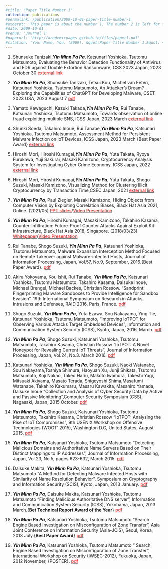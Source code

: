 ```yaml
---
#title: "Paper Title Number 1"
collection: publications
#permalink: /publication/2009-10-01-paper-title-number-1
#excerpt: 'This paper is about the number 1. The number 2 is left for future work.'
#date: 2009-10-01
#venue: 'Journal 1'
#paperurl: 'http://academicpages.github.io/files/paper1.pdf'
#citation: 'Your Name, You. (2009). &quot;Paper Title Number 1.&quot; <i>Journal 1</i>. 1(1).'
---
```

<ol>
<li><p>Shunsuke Tanizaki,<strong><strong><em>Yin Minn Pa Pa</em></strong></strong>, Katsunari Yoshioka, Tsutomu Matsumoto, Evaluating the Behavior Detection Functionality of Antivirus and EDR against Double Extortion Ransomware, CSS 2023 Japan, 2023 October 30 <a href="https://www.iwsec.org/css/2023/"><span style="color:red">external link<span></a></p></li>  
<li><p><strong><strong><em>Yin Minn Pa Pa</em></strong></strong>, Shunsuke Tanizaki, Tetsui Kou, Michel van Eeten, Katsunari Yoshioka, Tsutomu Matsumoto, An Attacker’s Dream? Exploring the Capabilities of ChatGPT for Developing Malware, CSET 2023 USA, 2023 August 7  <a href="https://github.com/yinminnpapa/website_data/raw/master/papers/paper_18.pdf"><span style="color:red">pdf<span></a></p></li>
<li><p>Yamato Kawaguchi, Kazuki Takada,<strong><strong><em>Yin Minn Pa Pa</em></strong></strong>, Rui Tanabe, Katsunari Yoshioka, Tsutomu Matsumoto, Towards observation of online fraud exploiting multiple SNS, ICSS Japan, 2023 March <a href="https://ken.ieice.org/ken/paper/20230314nCsq/eng/"><span style="color:red">external link<span></a></p></li>  
<li><p>Shunki Soeda, Takahiro Inoue, Rui Tanabe,<strong><strong><em>Yin Minn Pa Pa</em></strong></strong>, Katsunari Yoshioka, Tsutomu Matsumoto, Assessment Method for Persistent Malware Infection on IoT Devices, ICSS Japan, 2023 March {Best Paper Award} <a href="https://ken.ieice.org/ken/paper/20230314GCqw/eng/"><span style="color:red">external link<span></a></p></li>  
<li><p>Hiroshi Mori, Hiroshi Kumagai,<strong><strong><em>Yin Minn Pa Pa</em></strong></strong>, Yuta Takata, Ryoya Furukawa, Yuji Sakurai, Masaki Kamizono, Cryptocurrency Analysis System for Investigating Cyber Crime Economy, ICSS Japan, 2022 <a href="https://ken.ieice.org/ken/paper/20220720oCkV/"><span style="color:red">external link<span></a></p></li>  
<li><p>Hiroshi Mori, Hiroshi Kumagai,<strong><strong><em>Yin Minn Pa Pa</em></strong></strong>, Yuta Takata, Shogo Suzuki, Masaki Kamizono, Visualizing Method for Clustering Illicit Cryptocurrency by Transaction Time,CSEC Japan, 2021 <a href="https://ipsj.ixsq.nii.ac.jp/ej/?action=pages_view_main&active_action=repository_view_main_item_detail&item_id=210142&item_no=1&page_id=13&block_id=8"><span style="color:red">external link<span></a></p></li>
<li><p><strong><strong><em>Yin Minn Pa Pa</em></strong></strong>, Paul Ziegler, Masaki Kamizono, Hiding Objects from Computer Vision by Exploiting Correlation Biases, Black Hat Asia 2021, Online. (2021/05) <a href="https://i.blackhat.com/asia-21/Thursday-Handouts/as-21-PaPa-Ziegler-Hiding-Objects-From-Computer-Vision-By-Exploiting-Correlation-Biases.pdf"><span style="color:red">PPT slides<span></a>/<a href="https://www.youtube.com/watch?v=Lfsc5TkJ07U"><span style="color:red">Video Presentation<span></a></p></li>
<li><p><strong><strong><em>Yin Minn Pa Pa</em></strong></strong>, Hiroshi Kumagai, Masaki Kamizono, Takahiro Kasama, Counter-Infiltration: Future-Proof Counter Attacks Against Exploit Kit Infrastructure, Black Hat Asia 2018, Singapore. (2018/03/23) <a href="https://github.com/yinminnpapa/website_data/raw/master/papers/asia-18-papa-Future-Proof Counter Attacks Against Exploit Kit Infrastructure-WP.pdf"><span style="color:red">Whitepaper<span></a>/<a href="https://www.youtube.com/watch?v=jATsubShSv4"><span style="color:red">Video Presentation<span></a></p></li>
<li><p>Rui Tanabe, Shogo Suzuki, <strong><strong><em>Yin Minn Pa Pa</em></strong></strong>, Katsunari Yoshioka, Tsutomu Matsumoto, Malware Expansion Interception Method Focused on Remote Takeover against Malware-infected Hosts, Journal of Information Processing, Japan, Vol.57, No.9, September, 2016.{Best Paper Award}.  <a href="https://ipsj.ixsq.nii.ac.jp/ej/index.php?active_action=repository_view_main_item_detail&amp;page_id=13&amp;block_id=8&amp;item_id=174669&amp;item_no=1"><span style="color:red">pdf<span></a></p></li>
<li><p>Akira Yokoyama, Kou Ishii, Rui Tanabe, <strong><strong><em>Yin Minn Pa Pa</em></strong></strong>, Katsunari Yoshioka, Tsutomu Matsumoto, Takahiro Kasama, Daisuke Inoue, Michael Brengel, Michael Backes, Christian Rossow. &ldquo;Sandprint: Fingerprinting Malware Sandboxes to Provide Intelligence for Sandbox Evasion&rdquo;. 19th International Symposium on Research in Attacks, Intrusions and Defenses, RAID 2016, Paris, France.  <a href="https://github.com/yinminnpapa/website_data/raw/master/papers/paper_10.pdf"><span style="color:red">pdf<span></a></p></li>
<li><p>Shogo Suzuki, <strong><strong><em>Yin Minn Pa Pa</em></strong></strong>, Yuta Ezawa, Sou Nakayama, Ying Tie, Katsunari Yoshioka, Tsutomu Matsumoto, &ldquo;Improving IoTPOT for Observing Various Attacks Target Embedded Devices&rdquo;, Information and Communication System Security (ICSS), Kyoto, Japan, 2016, March.  <a href="https://github.com/yinminnpapa/website_data/raw/master/papers/paper_9.pdf"><span style="color:red">pdf<span></a></p></li>
<li><p><strong><strong><em>Yin Minn Pa Pa</em></strong></strong>, Shogo Suzuki, Katsunari Yoshioka, Tsutomu Matsumoto, Takahiro Kasama, Christian Rossow “IoTPOT: A Novel Honeypot for Revealing Current IoT Threats”, Journal of Information Processing, Japan, Vol.24, No.3. March 2016.  <a href="https://github.com/yinminnpapa/website_data/raw/master/papers/paper_8.pdf"><span style="color:red">pdf<span></a></p></li>
<li><p>Katsunari Yoshioka, <strong><strong><em>Yin Minn Pa Pa</em></strong></strong>, Shogo Suzuki, Naoki Watanabe, Sou Nakayama,Toshiya Shimura, Haoyuan Xu, Junji Shikata, Tsutomu Matsumoto, Koji Nakao, Takeo Hariu, Makoto Iwamura, Takeshi Yagi, Mitsuaki Akiyama, Masato Terada, Shigeyoshi Shima,Masafumi Watanabe, Takahiro Kakumaru, Masaru Kawakita, Masahiro Yamada, Daisuke Inoue “Collection and Analysis of Cyber Security Data by Active and Passive Monitoring”,Computer Security Symposium (CSS), Nagasaki, Japan, 2015 October.  <a href="https://github.com/yinminnpapa/website_data/raw/master/papers/paper_7.pdf"><span style="color:red">pdf<span></a></p></li>
<li><p><strong><strong><em>Yin Minn Pa Pa</em></strong></strong>, Shogo Suzuki, Katsunari Yoshioka, Tsutomu Matsumoto, Takahiro Kasama, Christian Rossow “IoTPOT: Analysing the Rise of IoT Compromises”, 9th USENIX Workshop on Offensive Technologies (WOOT’ 2015), Washington D.C, United States, August 2015.  <a href="https://github.com/yinminnpapa/website_data/raw/master/papers/paper_6.pdf"><span style="color:red">pdf<span></a></p></li>
<li><p><strong><strong><em>Yin Minn Pa Pa</em></strong></strong>, Katsunari Yoshioka, Tsutomu Matsumoto “Detecting Malicious Domains and Authoritative Name Servers Based on Their Distinct Mappings to IP Addresses”, Journal of Information Processing, Japan, Vol.23, No.5, pages 623-632, March 2015.  <a href="https://github.com/yinminnpapa/website_data/raw/master/papers/paper_5.pdf"><span style="color:red">pdf<span></a></p></li>
<li><p>Daisuke Makita, <strong><strong><em>Yin Minn Pa Pa</em></strong></strong>, Katsunari Yoshioka, Tsutomu Matsumoto “A Method for Detecting Malware Infected Hosts with Similarity of Name Resolution Behavior”, Symposium on Cryptography and Information Security (SCIS), Kyoto, Japan, 2013 January.  <a href="https://github.com/yinminnpapa/website_data/raw/master/papers/paper_4.pdf"><span style="color:red">pdf<span></a></p></li>
<li><p><strong><strong><em>Yin Minn Pa Pa</em></strong></strong>, Daisuke Makita, Katsunari Yoshioka, Tsutomu Matsumoto “Finding Malicious Authoritative DNS server”, Information and Communication System Security (ICSS), Yokohama, Japan, 2013 March.{<strong>Bet Technical Report Award of the Year</strong>}  <a href="https://github.com/yinminnpapa/website_data/raw/master/papers/paper_3.pdf"><span style="color:red">pdf<span></a></p></li>
<li><p><strong><strong><em>Yin Minn Pa Pa</em></strong></strong>, Katsunari Yoshioka, Tsutomu Matsumoto &ldquo;Search Engine Based Investigation on Misconfiguration of Zone Transfer”, Asia Joint Conference on Information Security (Asia-JCIS), Seoul, Korea, 2013 July.{<strong>Best Paper Award</strong>}  <a href="https://github.com/yinminnpapa/website_data/raw/master/papers/paper_2.pdf"><span style="color:red">pdf<span></a></p></li>
<li><p><strong><strong><em>Yin Minn Pa Pa</em></strong></strong>, Katsunari Yoshioka, Tsutomu Matsumoto “ Search Engine Based Investigation on Misconfiguration of Zone Transfer”, International Workshop on Security (IWSEC-2012), Fukuoka, Japan, 2012 November, {POSTER}.  <a href="https://github.com/yinminnpapa/website_data/raw/master/papers/paper_1.pdf"><span style="color:red">pdf<span></a></p></li>
</ol>